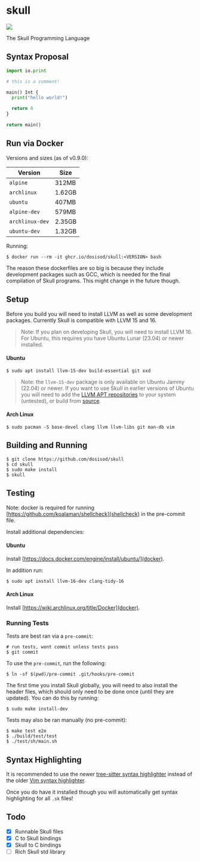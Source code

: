 # skull

![](https://github.com/dosisod/skull/workflows/tests/badge.svg)

The Skull Programming Language

## Syntax Proposal

```python
import io.print

# this is a comment!

main() Int {
  print("hello world!")

  return 0
}

return main()
```

## Run via Docker

Versions and sizes (as of v0.9.0):

| Version | Size |
|---------|------|
| `alpine` | 312MB |
| `archlinux` | 1.62GB |
| `ubuntu` | 407MB |
| `alpine-dev` | 579MB |
| `archlinux-dev` | 2.35GB |
| `ubuntu-dev` | 1.32GB |

Running:

```
$ docker run --rm -it ghcr.io/dosisod/skull:<VERSION> bash
```

The reason these dockerfiles are so big is because they include development
packages such as GCC, which is needed for the final compilation of Skull programs.
This might change in the future though.

## Setup

Before you build you will need to install LLVM as well as some development packages.
Currently Skull is compatible with LLVM 15 and 16.

> Note: If you plan on developing Skull, you will need to install LLVM 16.
> For Ubuntu, this requires you have Ubuntu Lunar (23.04) or newer installed.

#### Ubuntu

```
$ sudo apt install llvm-15-dev build-essential git xxd
```

> Note: the `llvm-15-dev` package is only available on Ubuntu Jammy (22.04) or newer.
> If you want to use Skull in earlier versions of Ubuntu you will need to add the
> [LLVM APT repositories](https://apt.llvm.org/) to your system (untested), or
> build from [source](https://github.com/llvm/llvm-project#getting-the-source-code-and-building-llvm).

#### Arch Linux

```
$ sudo pacman -S base-devel clang llvm llvm-libs git man-db vim
```

## Building and Running

```
$ git clone https://github.com/dosisod/skull
$ cd skull
$ sudo make install
$ skull
```

## Testing

Note: docker is required for running [https://github.com/koalaman/shellcheck](shellcheck)
in the pre-commit file.

Install additional dependencies:

#### Ubuntu

Install [https://docs.docker.com/engine/install/ubuntu/](docker).

In addition run:

```
$ sudo apt install llvm-16-dev clang-tidy-16
```

#### Arch Linux

Install [https://wiki.archlinux.org/title/Docker](docker).

### Running Tests

Tests are best ran via a `pre-commit`:

```
# run tests, wont commit unless tests pass
$ git commit
```

To use the `pre-commit`, run the following:

```
$ ln -sf $(pwd)/pre-commit .git/hooks/pre-commit
```

The first time you install Skull globally, you will need to also install
the header files, which should only need to be done once (until they are
updated). You can do this by running:

```
$ sudo make install-dev
```

Tests may also be ran manually (no pre-commit):

```
$ make test e2e
$ ./build/test/test
$ ./test/sh/main.sh
```

## Syntax Highlighting

It is recommended to use the newer [tree-sitter syntax highlighter](https://github.com/dosisod/tree-sitter-skull)
instead of the older [Vim syntax highlighter](https://github.com/dosisod/vim-skull).

Once you do have it installed though you will automatically get syntax highlighting for
all `.sk` files!

## Todo

- [x] Runnable Skull files
- [x] C to Skull bindings
- [x] Skull to C bindings
- [ ] Rich Skull std library

